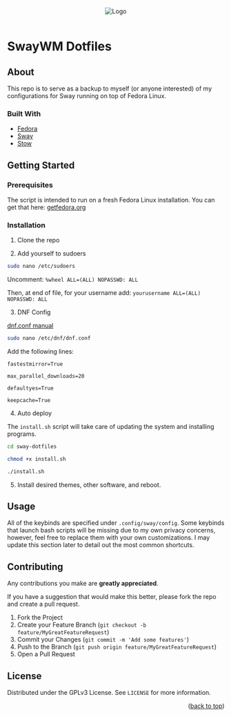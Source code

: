 <div id="top"></div>

<!-- HEADER -->
<br />
<div align="center">
    <img src="https://swaywm.org/logo.png" alt="Logo">
    <br />
    <br />
  </p>
</div>

# SwayWM Dotfiles

<!-- ABOUT -->
## About

This repo is to serve as a backup to myself (or anyone interested) of my configurations for Sway running on top of Fedora Linux. 

### Built With

* [Fedora](https://getfedora.org/)
* [Sway](https://github.com/swaywm/sway)
* [Stow](https://www.gnu.org/software/stow/)

<!-- GETTING STARTED -->
## Getting Started

### Prerequisites

The script is intended to run on a fresh Fedora Linux installation. You can get that here: [getfedora.org](https://getfedora.org/)

### Installation

1. Clone the repo

2. Add yourself to sudoers

```bash
sudo nano /etc/sudoers
```
Uncomment: `%wheel ALL=(ALL) NOPASSWD: ALL`

Then, at end of file, for your username add: `yourusername ALL=(ALL) NOPASSWD: ALL`

3. DNF Config

[dnf.conf manual](https://man7.org/linux/man-pages/man5/dnf.conf.5.html)

```bash
sudo nano /etc/dnf/dnf.conf
```

Add the following lines:

`fastestmirror=True`

`max_parallel_downloads=20`

`defaultyes=True`

`keepcache=True`

4. Auto deploy

The `install.sh` script will take care of updating the system and installing programs. 

```bash
cd sway-dotfiles
```

```bash
chmod +x install.sh
```

```bash
./install.sh
```

5. Install desired themes, other software, and reboot.

<!-- USAGE EXAMPLES -->
## Usage

All of the keybinds are specified under `.config/sway/config`. Some keybinds that launch bash scripts will be missing due to my own privacy concerns, however, feel free to replace them with your own customizations. I may update this section later to detail out the most common shortcuts.

<!-- CONTRIBUTING -->
## Contributing

Any contributions you make are **greatly appreciated**.

If you have a suggestion that would make this better, please fork the repo and create a pull request.

1. Fork the Project
2. Create your Feature Branch (`git checkout -b feature/MyGreatFeatureRequest`)
3. Commit your Changes (`git commit -m 'Add some features'`)
4. Push to the Branch (`git push origin feature/MyGreatFeatureRequest`)
5. Open a Pull Request

<!-- LICENSE -->
## License

Distributed under the GPLv3 License. See `LICENSE` for more information.

<p align="right">(<a href="#top">back to top</a>)</p>